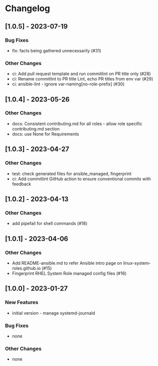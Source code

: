 Changelog
=========

[1.0.5] - 2023-07-19
--------------------

### Bug Fixes

- fix: facts being gathered unnecessarily (#31)

### Other Changes

- ci: Add pull request template and run commitlint on PR title only (#28)
- ci: Rename commitlint to PR title Lint, echo PR titles from env var (#29)
- ci: ansible-lint - ignore var-naming[no-role-prefix] (#30)

[1.0.4] - 2023-05-26
--------------------

### Other Changes

- docs: Consistent contributing.md for all roles - allow role specific contributing.md section
- docs: use None for Requirements

[1.0.3] - 2023-04-27
--------------------

### Other Changes

- test: check generated files for ansible_managed, fingerprint
- ci: Add commitlint GitHub action to ensure conventional commits with feedback

[1.0.2] - 2023-04-13
--------------------

### Other Changes

- add pipefail for shell commands (#18)

[1.0.1] - 2023-04-06
--------------------

### Other Changes

- Add README-ansible.md to refer Ansible intro page on linux-system-roles.github.io (#15)
- Fingerprint RHEL System Role managed config files (#16)

[1.0.0] - 2023-01-27
--------------------

### New Features

- initial version - manage systemd-journald

### Bug Fixes

- none

### Other Changes

- none

